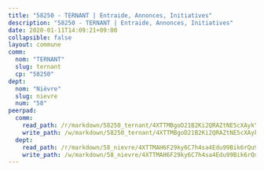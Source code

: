 ```yaml
---
title: "58250 - TERNANT | Entraide, Annonces, Initiatives"
description: "58250 - TERNANT | Entraide, Annonces, Initiatives"
date: 2020-01-11T14:09:21+09:00
collapsible: false
layout: commune
comm:
  nom: "TERNANT"
  slug: ternant
  cp: "58250"
dept:
  nom: "Nièvre"
  slug: nievre
  num: "58"
peerpad:
  comm:
    read_path: /r/markdown/58250_ternant/4XTTMBgoD21B2Ki2QRAZtNE5cXAykYWBg1GPbtkpfMrg1BWQB
    write_path: /w/markdown/58250_ternant/4XTTMBgoD21B2Ki2QRAZtNE5cXAykYWBg1GPbtkpfMrg1BWQB-K3TgTt44cgwqz7Z61qigaxbstUj1aRWsM199FKri3pMtGUWk4QtH2d1UQtrDRgo2DXhoBT9HNCqdT8hS9dcz6DKaQwHevD9wVud9sx22C2q32DwfrxHNzgpE2MKQm3BoBcSsoCwD
  dept:
    read_path: /r/markdown/58_nievre/4XTTMAH6F29ky6C7h4sa4Edu99Bik6rQu9XbiuBD1DvLw22pb
    write_path: /w/markdown/58_nievre/4XTTMAH6F29ky6C7h4sa4Edu99Bik6rQu9XbiuBD1DvLw22pb-K3TgUtHs3LnA4VP5N1eQxK9UkiWFz8M5ZP7N97wnUEM9Wfw65apM3LnvEX8HhP2Sd27LDh5t4GgmkbGDUaCqpnkD9BJGbaMbkS8idf1DYkYaRo6rACHXiR4PjahH89PiAFqFL3Lf
---
```


